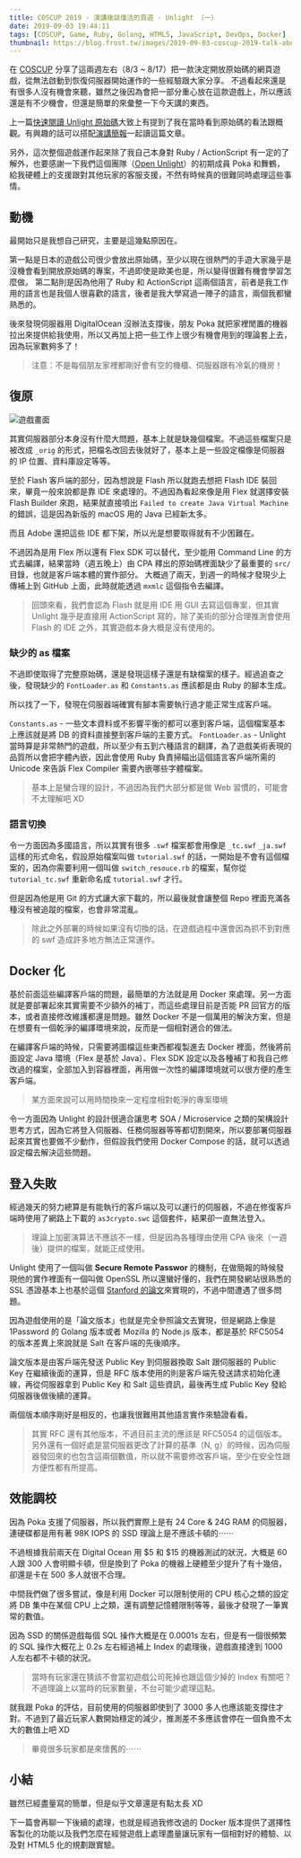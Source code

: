 ```yaml
---
title: COSCUP 2019 - 演講後談復活的頁遊 - Unlight （一）
date: 2019-09-03 19:44:11
tags: [COSCUP, Game, Ruby, Golang, HTML5, JavaScript, DevOps, Docker]
thumbnail: https://blog.frost.tw/images/2019-09-03-coscup-2019-talk-about-the-browser-game-unlight-which-i-revived-it/screenshot.png
---
```


在 [COSCUP](https://coscup.org/2019/) 分享了這兩週左右（8/3 ~ 8/17）把一款決定開放原始碼的網頁遊戲，從無法啟動到恢復伺服器開始運作的一些經驗跟大家分享。
不過看起來還是有很多人沒有機會來聽，雖然之後因為會把一部分重心放在這款遊戲上，所以應該還是有不少機會，但還是簡單的來彙整一下今天講的東西。

上一篇[快速閱讀 Unlight 原始碼](https://blog.frost.tw/posts/2019/08/04/Fast-review-the-Unlight-game-s-source-code/)大致上有提到了我在當時看到原始碼的看法跟概觀。有興趣的話可以搭配[演講簡報](https://speakerdeck.com/elct9620/2019-coscup-fu-huo-ge-browser-game-unlight-kai-yuan-shi-jian)一起讀這篇文章。

另外，這次整個遊戲運作起來除了我自己本身對 Ruby / ActionScript 有一定的了解外，也要感謝一下我們這個團隊（[Open Unlight](https://unlight.app)）的初期成員 Poka 和舞鶴，給我硬體上的支援跟對其他玩家的客服支援，不然有時候真的很難同時處理這些事情。

<!-- more -->

## 動機

最開始只是我想自己研究，主要是這幾點原因在。

第一點是日本的遊戲公司很少會放出原始碼，至少以現在很熱門的手遊大家幾乎是沒機會看到開放原始碼的專案，不過即使是歐美也是，所以變得很難有機會學習怎麼做。
第二點則是因為他用了 Ruby 和 ActionScript 這兩個語言，前者是我工作用的語言也是我個人很喜歡的語言，後者是我大學寫過一陣子的語言，兩個我都蠻熟悉的。

後來發現伺服器用 DigitalOcean
沒辦法支撐後，朋友 Poka 就把家裡閒置的機器拉出來提供給我使用，所以又再加上把一些工作上很少有機會用到的理論套上去，因為玩家數夠多了！

> 注意：不是每個朋友家裡都剛好會有空的機櫃、伺服器跟有冷氣的機房！

## 復原

![遊戲畫面](https://blog.frost.tw/images/2019-09-03-coscup-2019-talk-about-the-browser-game-unlight-which-i-revived-it/screenshot.png)

其實伺服器部分本身沒有什麼大問題，基本上就是缺幾個檔案。不過這些檔案只是被改成 `_orig` 的形式，把檔名改回去後就好了，基本上是一些設定檔像是伺服器的 IP 位置、資料庫設定等等。

至於 Flash 客戶端的部分，因為想說是 Flash 所以就跑去想把 Flash IDE 裝回來，畢竟一般來說都是靠 IDE 來處理的。不過因為看起來像是用 Flex 就選擇安裝 Flash Builder 來跑，結果就直接噴出 `Failed to create Java Virtual Machine` 的錯誤，這是因為新版的 macOS 用的 Java 已經新太多。

而且 Adobe 還把這些 IDE 都下架，所以光是想要取得就有不少困難在。

不過因為是用 Flex 所以還有 Flex SDK 可以替代，至少能用 Command Line 的方式去編譯，結果當時（週五晚上）由 CPA 釋出的原始碼裡面缺少了最重要的 `src/` 目錄，也就是客戶端本體的實作部分。
大概過了兩天，到週一的時候才發現少上傳補上到 GitHub 上面，此時就能透過 `mxmlc` 這個指令去編譯。

> 回頭來看，我們會認為 Flash 就是用 IDE 用 GUI 去寫這個專案，但其實 Unlight 幾乎是直接用 ActionScript 寫的，除了美術的部分合理推測會使用 Flash 的 IDE 之外，其實遊戲本身大概是沒有使用的。

### 缺少的 as 檔案

不過即使取得了完整原始碼，還是發現這樣子還是有缺檔案的樣子。經過追查之後，發現缺少的 `FontLoader.as` 和 `Constants.as` 應該都是由 Ruby 的腳本生成。

所以找了一下，發現在伺服器端確實有腳本需要執行過才能正常生成客戶端。

`Constants.as` - 一些文本資料或不影響平衡的都可以塞到客戶端，這個檔案基本上應該就是將 DB 的資料直接整到客戶端的主要方式。
`FontLoader.as` - Unlight 當時算是非常熱門的遊戲，所以至少有五到六種語言的翻譯，為了遊戲美術表現的品質所以會把字體內嵌，因此會使用 Ruby 負責掃瞄出這個語言客戶端所需的 Unicode 來告訴 Flex Compiler 需要內嵌哪些字體檔案。

> 基本上是蠻合理的設計，不過因為我們大部分都是做 Web 習慣的，可能會不太理解吧 XD

### 語言切換

令一方面因為多國語言，所以其實有很多 `.swf` 檔案都會用像是 `_tc.swf` `_ja.swf` 這樣的形式命名，假設原始檔案叫做 `tutorial.swf` 的話，一開始是不會有這個檔案的，因為你需要利用一個叫做 `switch_resouce.rb` 的檔案，幫你從 `tutorial_tc.swf` 重新命名成 `tutorial.swf` 才行。

但是因為他是用 Git 的方式讓大家下載的，所以最後就會讓整個 Repo 裡面充滿各種沒有被追蹤的檔案，也會非常混亂。

> 除此之外部署的時候如果沒有切換的話，在遊戲過程中還會因為抓不到對應的 swf 造成許多地方無法正常運作。

## Docker 化

基於前面這些編譯客戶端的問題，最簡單的方法就是用 Docker 來處理。另一方面就是要部署起來其實需要不少額外的補丁，而這些處理目前是否能 PR 回官方的版本，或者直接修改維護都還是問題。雖然 Docker 不是一個萬用的解決方案，但是在想要有一個乾淨的編譯環境來說，反而是一個相對適合的做法。

在編譯客戶端的時候，只需要將圖檔這些東西都複製進去 Docker 裡面，然後將前面設定 Java 環境（Flex 是基於 Java）、Flex SDK 設定以及各種補丁和我自己修改過的檔案，全部加入到容器裡面，再用做一次性的編譯環境就可以很方便的產生客戶端。

> 某方面來說可以用時間換來一定程度相對乾淨的專案環境

令一方面因為 Unlight 的設計很適合讓思考 SOA / Microservice 之類的架構設計思考方式，因為它將登入伺服器、任務伺服器等等都切割開來，所以要部署伺服器起來其實也要做不少動作，但假設我們使用 Docker Compose 的話，就可以透過設定檔去解決這些問題。

## 登入失敗

經過幾天的努力總算是有能執行的客戶端以及可以運行的伺服器，不過在修復客戶端時使用了網路上下載的 `as3crypto.swc` 這個套件，結果卻一直無法登入。

> 理論上加密演算法不應該不一樣，但是因為各種理由使用 CPA 後來（一週後）提供的檔案，就能正成使用。

Unlight 使用了一個叫做 **Secure Remote Passwor** 的機制，在做簡報的時候發現他的實作裡面有一個叫做 OpenSSL 所以還蠻好懂的，我們在開發網站很熟悉的 SSL 憑證基本上也基於這個 [Stanford 的論文](http://srp.stanford.edu/design.html)來實現的，不過中間遭遇了很多問題。

因為遊戲使用的是「論文版本」也就是完全參照論文去實現，但是網路上像是 1Password 的 Golang 版本或者 Mozilla 的 Node.js 版本，都是基於 RFC5054 的版本差異上來說就是 Salt 在客戶端的先後順序。

論文版本是由客戶端先發送 Public Key 到伺服器換取 Salt 跟伺服器的 Public Key 在繼續後面的運算，但是 RFC 版本使用的則是客戶端先發送請求初始化連線，再從伺服器拿到 Public Key 和 Salt 這些資訊，最後再生成 Public Key 發給伺服器後做後續的運算。

兩個版本順序剛好是相反的，也讓我很難用其他語言實作來驗證看看。

> 其實 RFC 還有其他版本，不過目前主流的應該是 RFC5054 的這個版本。另外還有一個好處是當伺服器更改了計算的基準（N, g）的時候，因為伺服器發回來的也包含這兩個數值，所以就不需要修改客戶端，至少在安全性跟方便性都有所提高。

## 效能調校

因為 Poka 支援了伺服器，所以我們實際上是有 24 Core & 24G RAM 的伺服器，連硬碟都是用有著 98K IOPS 的 SSD 理論上是不應該卡頓的⋯⋯

不過根據我前兩天在 Digital Ocean 用 $5 和 $15 的機器測試的狀況，大概是 60 人跟 300 人會明顯卡頓，但是換到了 Poka 的機器上硬體至少提升了有十幾倍，卻還是卡在 500 多人就很不合理。

中間我們做了很多嘗試，像是利用 Docker 可以限制使用的 CPU 核心之類的設定將 DB 集中在某個 CPU 上之類，還有調整記憶體限制等等，最後才發現了一筆異常的數值。

因為 SSD 的關係遊戲每個 SQL 操作大概是在 0.0001s 左右，但是有一個很頻繁的 SQL 操作大概花上 0.2s 左右經過補上 Index 的處理後，遊戲直接達到 1000 人左右都不卡頓的狀況。

> 當時有玩家還在猜該不會當初遊戲公司死掉也跟這個少掉的 Index 有關吧？不過理論上以當時的玩家數量，不台可能少處理這點。

就我跟 Poka 的評估，目前使用的伺服器即使到了 3000 多人也應該能支撐住才對。不過到了最近玩家人數開始穩定的減少，推測差不多應該會停在一個負擔不太大的數值上吧 XD

> 畢竟很多玩家都是來懷舊的⋯⋯

## 小結

雖然已經盡量寫的簡單，但是似乎文章還是有點太長 XD

下一篇會再聊一下後續的處理，也就是經過我修改過的 Docker 版本提供了選擇性客製化的功能以及我們怎麼在經營遊戲上處理盡量讓玩家有一個相對好的體驗、以及對 HTML5 化的規劃跟實驗。